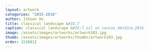 ```yaml
---
layout: artwork 
categories: "2015-2016"
author: Jihoon Ha 
title: classical landscape &#35;7 
caption: classical landscape &#35;7_oil on canvas_46×53㎝_2016 
image: /assets/images/artworks/artwork103.jpg 
thumb: /assets/images/artworks/thumbs/artwork103.jpg 
order: 1516012 
---
```

